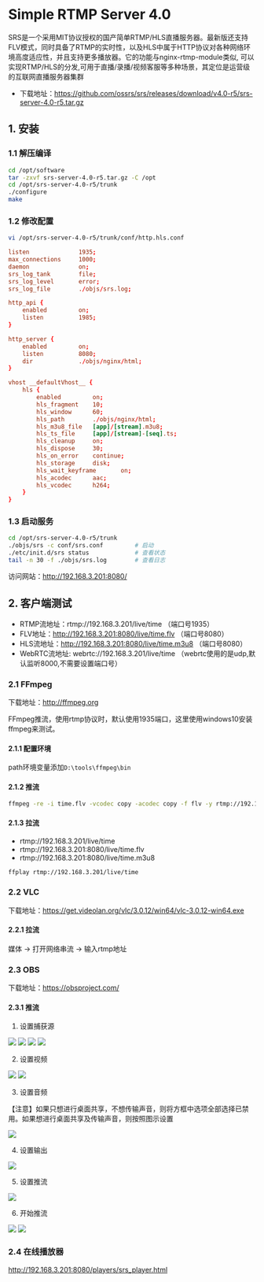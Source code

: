 # Simple RTMP Server 4.0

SRS是一个采用MIT协议授权的国产简单RTMP/HLS直播服务器。最新版还支持FLV模式，同时具备了RTMP的实时性，以及HLS中属于HTTP协议对各种网络环境高度适应性，并且支持更多播放器。它的功能与nginx-rtmp-module类似, 可以实现RTMP/HLS的分发,可用于直播/录播/视频客服等多种场景，其定位是运营级的互联网直播服务器集群

- 下载地址：https://github.com/ossrs/srs/releases/download/v4.0-r5/srs-server-4.0-r5.tar.gz


## 1. 安装

### 1.1 解压编译

```bash
cd /opt/software
tar -zxvf srs-server-4.0-r5.tar.gz -C /opt
cd /opt/srs-server-4.0-r5/trunk
./configure
make
```

### 1.2 修改配置

```bash
vi /opt/srs-server-4.0-r5/trunk/conf/http.hls.conf
```

```conf
listen              1935;
max_connections     1000;
daemon              on;
srs_log_tank        file;
srs_log_level       error;
srs_log_file        ./objs/srs.log;

http_api {
    enabled         on;
    listen          1985;
}

http_server {
    enabled         on;
    listen          8080;
    dir             ./objs/nginx/html;
}

vhost __defaultVhost__ {
    hls {
        enabled         on;
        hls_fragment    10;
        hls_window      60;
        hls_path        ./objs/nginx/html;
        hls_m3u8_file   [app]/[stream].m3u8;
        hls_ts_file     [app]/[stream]-[seq].ts;
        hls_cleanup     on;
        hls_dispose     30;
        hls_on_error    continue;
        hls_storage     disk;
        hls_wait_keyframe       on;
        hls_acodec      aac;
        hls_vcodec      h264;
    }
}
```

### 1.3 启动服务

```bash
cd /opt/srs-server-4.0-r5/trunk
./objs/srs -c conf/srs.conf         # 启动
./etc/init.d/srs status             # 查看状态
tail -n 30 -f ./objs/srs.log        # 查看日志
```

访问网站：http://192.168.3.201:8080/


## 2. 客户端测试

- RTMP流地址：rtmp://192.168.3.201/live/time （端口号1935）
- FLV地址：http://192.168.3.201:8080/live/time.flv （端口号8080）
- HLS流地址：http://192.168.3.201:8080/live/time.m3u8 （端口号8080）
- WebRTC流地址: webrtc://192.168.3.201/live/time （webrtc使用的是udp,默认监听8000,不需要设置端口号）

### 2.1 FFmpeg

下载地址：http://ffmpeg.org 

FFmpeg推流，使用rtmp协议时，默认使用1935端口，这里使用windows10安装ffmpeg来测试。

#### 2.1.1 配置环境

path环境变量添加`D:\tools\ffmpeg\bin`

#### 2.1.2 推流

```bash
ffmpeg -re -i time.flv -vcodec copy -acodec copy -f flv -y rtmp://192.168.3.201/live/time
```

#### 2.1.3 拉流

- rtmp://192.168.3.201/live/time
- rtmp://192.168.3.201:8080/live/time.flv
- rtmp://192.168.3.201:8080/live/time.m3u8

```bash
ffplay rtmp://192.168.3.201/live/time
```

### 2.2 VLC

下载地址：https://get.videolan.org/vlc/3.0.12/win64/vlc-3.0.12-win64.exe

#### 2.2.1 拉流

媒体 -> 打开网络串流 -> 输入rtmp地址

### 2.3 OBS

下载地址：https://obsproject.com/

#### 2.3.1 推流

1. 设置捕获源

![](../../assets/_images/deploy/srs/1.png)
![](../../assets/_images/deploy/srs/2.png)
![](../../assets/_images/deploy/srs/3.png)
![](../../assets/_images/deploy/srs/4.png)

2. 设置视频

![](../../assets/_images/deploy/srs/5.png)
![](../../assets/_images/deploy/srs/6.png)


3. 设置音频

【注意】如果只想进行桌面共享，不想传输声音，则将方框中选项全部选择已禁用。如果想进行桌面共享及传输声音，则按照图示设置

![](../../assets/_images/deploy/srs/7.png)

4. 设置输出

![](../../assets/_images/deploy/srs/8.png)

5. 设置推流

![](../../assets/_images/deploy/srs/9.png)

6. 开始推流

![](../../assets/_images/deploy/srs/10.png)
![](../../assets/_images/deploy/srs/11.png)


### 2.4 在线播放器

http://192.168.3.201:8080/players/srs_player.html





